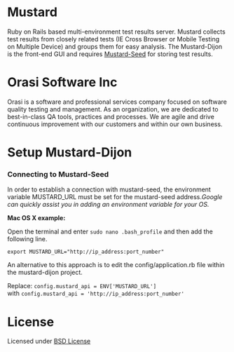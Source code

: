 
# Mustard
Ruby on Rails based multi-environment test results server.  Mustard collects test results from closely related tests (IE Cross Browser or Mobile Testing on Multiple Device) and groups them for easy analysis.  The Mustard-Dijon is the front-end GUI and requires [Mustard-Seed](https://github.com/Orasi/Mustard-Seed) for storing test results.

# Orasi Software Inc
Orasi is a software and professional services company focused on software quality testing and management.  As an organization, we are dedicated to best-in-class QA tools, practices and processes. We are agile and drive continuous improvement with our customers and within our own business.


# Setup Mustard-Dijon
### Connecting to Mustard-Seed
In order to establish a connection with mustard-seed, the environment variable MUSTARD_URL must be set for the mustard-seed address.*Google can quickly assist you in adding an environment variable for your OS.*
 
 **Mac OS X example:**      

Open the terminal and enter ```sudo nano .bash_profile``` and then add the following line.       

```export MUSTARD_URL="http://ip_address:port_number"```         

An alternative to this approach is to edit the config/application.rb file within the mustard-dijon project.     

Replace: ```config.mustard_api = ENV['MUSTARD_URL']```    
with ```config.mustard_api = 'http://ip_address:port_number'```

# License
Licensed under [BSD License](/License)
